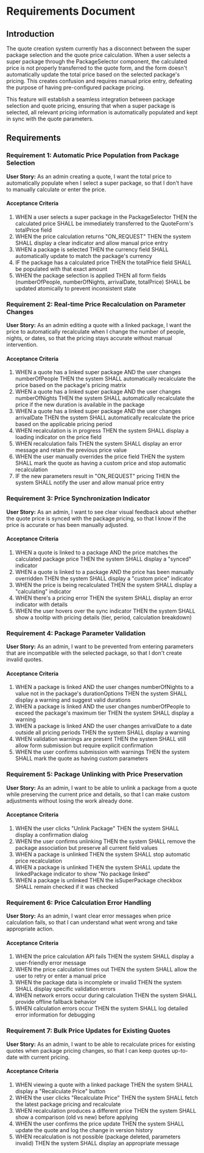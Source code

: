 # Requirements Document

## Introduction

The quote creation system currently has a disconnect between the super package selection and the quote price calculation. When a user selects a super package through the PackageSelector component, the calculated price is not properly transferred to the quote form, and the form doesn't automatically update the total price based on the selected package's pricing. This creates confusion and requires manual price entry, defeating the purpose of having pre-configured package pricing.

This feature will establish a seamless integration between package selection and quote pricing, ensuring that when a super package is selected, all relevant pricing information is automatically populated and kept in sync with the quote parameters.

## Requirements

### Requirement 1: Automatic Price Population from Package Selection

**User Story:** As an admin creating a quote, I want the total price to automatically populate when I select a super package, so that I don't have to manually calculate or enter the price.

#### Acceptance Criteria

1. WHEN a user selects a super package in the PackageSelector THEN the calculated price SHALL be immediately transferred to the QuoteForm's totalPrice field
2. WHEN the price calculation returns "ON_REQUEST" THEN the system SHALL display a clear indicator and allow manual price entry
3. WHEN a package is selected THEN the currency field SHALL automatically update to match the package's currency
4. IF the package has a calculated price THEN the totalPrice field SHALL be populated with that exact amount
5. WHEN the package selection is applied THEN all form fields (numberOfPeople, numberOfNights, arrivalDate, totalPrice) SHALL be updated atomically to prevent inconsistent state

### Requirement 2: Real-time Price Recalculation on Parameter Changes

**User Story:** As an admin editing a quote with a linked package, I want the price to automatically recalculate when I change the number of people, nights, or dates, so that the pricing stays accurate without manual intervention.

#### Acceptance Criteria

1. WHEN a quote has a linked super package AND the user changes numberOfPeople THEN the system SHALL automatically recalculate the price based on the package's pricing matrix
2. WHEN a quote has a linked super package AND the user changes numberOfNights THEN the system SHALL automatically recalculate the price if the new duration is available in the package
3. WHEN a quote has a linked super package AND the user changes arrivalDate THEN the system SHALL automatically recalculate the price based on the applicable pricing period
4. WHEN recalculation is in progress THEN the system SHALL display a loading indicator on the price field
5. WHEN recalculation fails THEN the system SHALL display an error message and retain the previous price value
6. WHEN the user manually overrides the price field THEN the system SHALL mark the quote as having a custom price and stop automatic recalculation
7. IF the new parameters result in "ON_REQUEST" pricing THEN the system SHALL notify the user and allow manual price entry

### Requirement 3: Price Synchronization Indicator

**User Story:** As an admin, I want to see clear visual feedback about whether the quote price is synced with the package pricing, so that I know if the price is accurate or has been manually adjusted.

#### Acceptance Criteria

1. WHEN a quote is linked to a package AND the price matches the calculated package price THEN the system SHALL display a "synced" indicator
2. WHEN a quote is linked to a package AND the price has been manually overridden THEN the system SHALL display a "custom price" indicator
3. WHEN the price is being recalculated THEN the system SHALL display a "calculating" indicator
4. WHEN there's a pricing error THEN the system SHALL display an error indicator with details
5. WHEN the user hovers over the sync indicator THEN the system SHALL show a tooltip with pricing details (tier, period, calculation breakdown)

### Requirement 4: Package Parameter Validation

**User Story:** As an admin, I want to be prevented from entering parameters that are incompatible with the selected package, so that I don't create invalid quotes.

#### Acceptance Criteria

1. WHEN a package is linked AND the user changes numberOfNights to a value not in the package's durationOptions THEN the system SHALL display a warning and suggest valid durations
2. WHEN a package is linked AND the user changes numberOfPeople to exceed the package's maximum tier THEN the system SHALL display a warning
3. WHEN a package is linked AND the user changes arrivalDate to a date outside all pricing periods THEN the system SHALL display a warning
4. WHEN validation warnings are present THEN the system SHALL still allow form submission but require explicit confirmation
5. WHEN the user confirms submission with warnings THEN the system SHALL mark the quote as having custom parameters

### Requirement 5: Package Unlinking with Price Preservation

**User Story:** As an admin, I want to be able to unlink a package from a quote while preserving the current price and details, so that I can make custom adjustments without losing the work already done.

#### Acceptance Criteria

1. WHEN the user clicks "Unlink Package" THEN the system SHALL display a confirmation dialog
2. WHEN the user confirms unlinking THEN the system SHALL remove the package association but preserve all current field values
3. WHEN a package is unlinked THEN the system SHALL stop automatic price recalculation
4. WHEN a package is unlinked THEN the system SHALL update the linkedPackage indicator to show "No package linked"
5. WHEN a package is unlinked THEN the isSuperPackage checkbox SHALL remain checked if it was checked

### Requirement 6: Price Calculation Error Handling

**User Story:** As an admin, I want clear error messages when price calculation fails, so that I can understand what went wrong and take appropriate action.

#### Acceptance Criteria

1. WHEN the price calculation API fails THEN the system SHALL display a user-friendly error message
2. WHEN the price calculation times out THEN the system SHALL allow the user to retry or enter a manual price
3. WHEN the package data is incomplete or invalid THEN the system SHALL display specific validation errors
4. WHEN network errors occur during calculation THEN the system SHALL provide offline fallback behavior
5. WHEN calculation errors occur THEN the system SHALL log detailed error information for debugging

### Requirement 7: Bulk Price Updates for Existing Quotes

**User Story:** As an admin, I want to be able to recalculate prices for existing quotes when package pricing changes, so that I can keep quotes up-to-date with current pricing.

#### Acceptance Criteria

1. WHEN viewing a quote with a linked package THEN the system SHALL display a "Recalculate Price" button
2. WHEN the user clicks "Recalculate Price" THEN the system SHALL fetch the latest package pricing and recalculate
3. WHEN recalculation produces a different price THEN the system SHALL show a comparison (old vs new) before applying
4. WHEN the user confirms the price update THEN the system SHALL update the quote and log the change in version history
5. WHEN recalculation is not possible (package deleted, parameters invalid) THEN the system SHALL display an appropriate message
